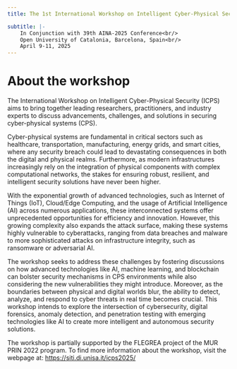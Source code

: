 ```yaml
---
title: The 1st International Workshop on Intelligent Cyber-Physical Security (ICPS-2025)

subtitle: |-
    In Conjunction with 39th AINA-2025 Conference<br/>
    Open University of Catalonia, Barcelona, Spain<br/>
    April 9-11, 2025
---
```


# About the workshop

The International Workshop on Intelligent Cyber-Physical Security (ICPS) aims to bring together leading researchers, practitioners, and industry experts to discuss advancements, challenges, and solutions in securing cyber-physical systems (CPS).

Cyber-physical systems are fundamental in critical sectors such as healthcare, transportation, manufacturing, energy grids, and smart cities, where any security breach could lead to devastating consequences in both the digital and physical realms. Furthermore, as modern infrastructures increasingly rely on the integration of physical components with complex computational networks, the stakes for ensuring robust, resilient, and intelligent security solutions have never been higher.

With the exponential growth of advanced technologies, such as Internet of Things (IoT), Cloud/Edge Computing, and the usage of Artificial Intelligence (AI) across numerous applications, these interconnected systems offer unprecedented opportunities for efficiency and innovation. However, this growing complexity also expands the attack surface, making these systems highly vulnerable to cyberattacks, ranging from data breaches and malware to more sophisticated attacks on infrastructure integrity, such as ransomware or adversarial AI.

The workshop seeks to address these challenges by fostering discussions on how advanced technologies like AI, machine learning, and blockchain can bolster security mechanisms in CPS environments while also considering the new vulnerabilities they might introduce. Moreover, as the boundaries between physical and digital worlds blur, the ability to detect, analyze, and respond to cyber threats in real time becomes crucial. This workshop intends to explore the intersection of cybersecurity, digital forensics, anomaly detection, and penetration testing with emerging technologies like AI to create more intelligent and autonomous security solutions.


The workshop is partially supported by the FLEGREA project of the MUR PRIN 2022 program. To find more information about the workshop, visit the webpage at: <a href="https://siti.di.unisa.it/icps2025/" target="_new">https://siti.di.unisa.it/icps2025/</a>


